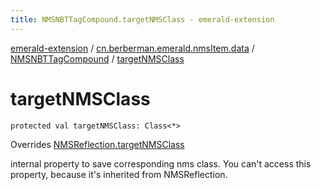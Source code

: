 ```yaml
---
title: NMSNBTTagCompound.targetNMSClass - emerald-extension
---
```


[emerald-extension](../../index.html) / [cn.berberman.emerald.nmsItem.data](../index.html) / [NMSNBTTagCompound](index.html) / [targetNMSClass](.)

# targetNMSClass

`protected val targetNMSClass: Class<*>`

Overrides [NMSReflection.targetNMSClass](../../cn.berberman.emerald.nms-item/-n-m-s-reflection/target-n-m-s-class.html)

internal property to save corresponding nms class.
    You can't access this property, because it's inherited from NMSReflection.

